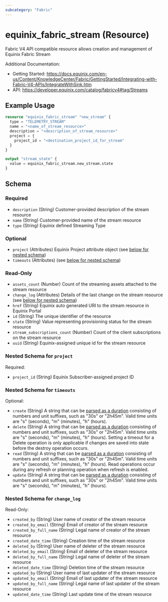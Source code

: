```yaml
---
subcategory: "Fabric"
---
```


# equinix_fabric_stream (Resource)

Fabric V4 API compatible resource allows creation and management of Equinix Fabric Stream

Additional Documentation:
* Getting Started: https://docs.equinix.com/en-us/Content/KnowledgeCenter/Fabric/GettingStarted/Integrating-with-Fabric-V4-APIs/IntegrateWithSink.htm
* API: https://developer.equinix.com/catalog/fabricv4#tag/Streams

## Example Usage

```terraform
resource "equinix_fabric_stream" "new_stream" {
  type = "TELEMETRY_STREAM"
  name = "<name_of_stream_resource>"
  description = "<description_of_stream_resource>"
  project = {
    project_id = "<destination_project_id_for_stream"
  }
}

output "stream_state" {
  value = equinix_fabric_stream.new_stream.state
}
```

<!-- schema generated by tfplugindocs -->
## Schema

### Required

- `description` (String) Customer-provided description of the stream resource
- `name` (String) Customer-provided name of the stream resource
- `type` (String) Equinix defined Streaming Type

### Optional

- `project` (Attributes) Equinix Project attribute object (see [below for nested schema](#nestedatt--project))
- `timeouts` (Attributes) (see [below for nested schema](#nestedatt--timeouts))

### Read-Only

- `assets_count` (Number) Count of the streaming assets attached to the stream resource
- `change_log` (Attributes) Details of the last change on the stream resource (see [below for nested schema](#nestedatt--change_log))
- `href` (String) Equinix auto generated URI to the stream resource in Equinix Portal
- `id` (String) The unique identifier of the resource
- `state` (String) Value representing provisioning status for the stream resource
- `stream_subscriptions_count` (Number) Count of the client subscriptions on the stream resource
- `uuid` (String) Equinix-assigned unique id for the stream resource

<a id="nestedatt--project"></a>
### Nested Schema for `project`

Required:

- `project_id` (String) Equinix Subscriber-assigned project ID


<a id="nestedatt--timeouts"></a>
### Nested Schema for `timeouts`

Optional:

- `create` (String) A string that can be [parsed as a duration](https://pkg.go.dev/time#ParseDuration) consisting of numbers and unit suffixes, such as "30s" or "2h45m". Valid time units are "s" (seconds), "m" (minutes), "h" (hours).
- `delete` (String) A string that can be [parsed as a duration](https://pkg.go.dev/time#ParseDuration) consisting of numbers and unit suffixes, such as "30s" or "2h45m". Valid time units are "s" (seconds), "m" (minutes), "h" (hours). Setting a timeout for a Delete operation is only applicable if changes are saved into state before the destroy operation occurs.
- `read` (String) A string that can be [parsed as a duration](https://pkg.go.dev/time#ParseDuration) consisting of numbers and unit suffixes, such as "30s" or "2h45m". Valid time units are "s" (seconds), "m" (minutes), "h" (hours). Read operations occur during any refresh or planning operation when refresh is enabled.
- `update` (String) A string that can be [parsed as a duration](https://pkg.go.dev/time#ParseDuration) consisting of numbers and unit suffixes, such as "30s" or "2h45m". Valid time units are "s" (seconds), "m" (minutes), "h" (hours).


<a id="nestedatt--change_log"></a>
### Nested Schema for `change_log`

Read-Only:

- `created_by` (String) User name of creator of the stream resource
- `created_by_email` (String) Email of creator of the stream resource
- `created_by_full_name` (String) Legal name of creator of the stream resource
- `created_date_time` (String) Creation time of the stream resource
- `deleted_by` (String) User name of deleter of the stream resource
- `deleted_by_email` (String) Email of deleter of the stream resource
- `deleted_by_full_name` (String) Legal name of deleter of the stream resource
- `deleted_date_time` (String) Deletion time of the stream resource
- `updated_by` (String) User name of last updater of the stream resource
- `updated_by_email` (String) Email of last updater of the stream resource
- `updated_by_full_name` (String) Legal name of last updater of the stream resource
- `updated_date_time` (String) Last update time of the stream resource
